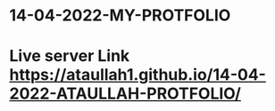# 14-04-2022-MY-PROTFOLIO
# Live server Link https://ataullah1.github.io/14-04-2022-ATAULLAH-PROTFOLIO/
